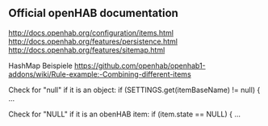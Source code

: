 

## Official openHAB documentation

http://docs.openhab.org/configuration/items.html
http://docs.openhab.org/features/persistence.html
http://docs.openhab.org/features/sitemap.html

HashMap Beispiele
https://github.com/openhab/openhab1-addons/wiki/Rule-example:-Combining-different-items


Check for "null" if it is an object:
	if (SETTINGS.get(itemBaseName) != null) { ...

Check for "NULL" if it is an obenHAB item:
	if (item.state	== NULL) { ...	